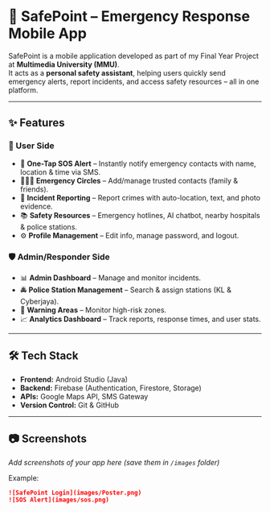 # 🚨 SafePoint – Emergency Response Mobile App  

SafePoint is a mobile application developed as part of my Final Year Project at **Multimedia University (MMU)**.  
It acts as a **personal safety assistant**, helping users quickly send emergency alerts, report incidents, and access safety resources – all in one platform.  

---

## ✨ Features  

### 👤 User Side  
- 📍 **One-Tap SOS Alert** – Instantly notify emergency contacts with name, location & time via SMS.  
- 👨‍👩‍👧 **Emergency Circles** – Add/manage trusted contacts (family & friends).  
- 📝 **Incident Reporting** – Report crimes with auto-location, text, and photo evidence.  
- 📚 **Safety Resources** – Emergency hotlines, AI chatbot, nearby hospitals & police stations.  
- ⚙️ **Profile Management** – Edit info, manage password, and logout.  

### 🛡️ Admin/Responder Side  
- 📊 **Admin Dashboard** – Manage and monitor incidents.  
- 🚔 **Police Station Management** – Search & assign stations (KL & Cyberjaya).  
- 🚧 **Warning Areas** – Monitor high-risk zones.  
- 📈 **Analytics Dashboard** – Track reports, response times, and user stats.  

---

## 🛠️ Tech Stack  
- **Frontend:** Android Studio (Java)  
- **Backend:** Firebase (Authentication, Firestore, Storage)  
- **APIs:** Google Maps API, SMS Gateway  
- **Version Control:** Git & GitHub  

---

## 📷 Screenshots  
_Add screenshots of your app here (save them in `/images` folder)_  

Example:  
```markdown
![SafePoint Login](images/Poster.png)
![SOS Alert](images/sos.png)
